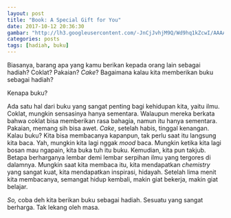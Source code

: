```yaml
---
layout: post
title: "Book: A Special Gift for You"
date: 2017-10-12 20:36:30
gambar: "http://lh3.googleusercontent.com/-JnCjJvhjM9Q/Wd9hq1kZcwI/AAAAAAAACc0/GfbBnUIdKh0EStUhffirhYqqKn7je8QtwCLcBGAs/h120/flat%252C1000x1000%252C075%252Cf.u1.jpg"
categories: posts
tags: [hadiah, buku]
---
```


Biasanya, barang apa yang kamu berikan kepada orang lain sebagai hadiah? Coklat? Pakaian? _Cake_? Bagaimana kalau kita memberikan buku sebagai hadiah?

Kenapa buku?

Ada satu hal dari buku yang sangat penting bagi kehidupan kita, yaitu ilmu. Coklat, mungkin sensasinya hanya sementara. Walaupun mereka berkata bahwa coklat bisa memberikan rasa bahagia, namun itu hanya sementara. Pakaian, memang sih bisa awet. _Cake_, setelah habis, tinggal kenangan. Kalau buku? Kita bisa membacanya kapanpun, tak perlu saat itu langsung kita baca. Yah, mungkin kita lagi nggak _mood_ baca. Mungkin ketika kita lagi bosan mau ngapain, kita buka tuh itu buku. Kemudian, kita pun takjub. Betapa berharganya lembar demi lembar serpihan ilmu yang tergores di dalamnya. Mungkin saat kita membaca itu, kita mendapatkan _chemistry_ yang sangat kuat, kita mendapatkan inspirasi, hidayah. Setelah lima menit kita membacanya, semangat hidup kembali, makin giat bekerja, makin giat belajar.

_So,_ coba deh kita berikan buku sebagai hadiah. Sesuatu yang sangat berharga. Tak lekang oleh masa.